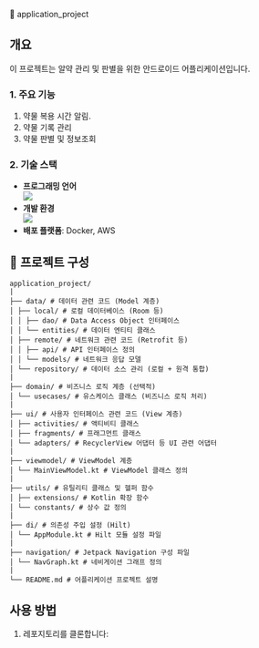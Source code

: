 📱 application_project

## 개요
  이 프로젝트는 알약 관리 및 판별을 위한 안드로이드 어플리케이션입니다. 
  
### 1. 주요 기능
  1. 약물 복용 시간 알림.
  2. 약물 기록 관리
  3. 약물 판별 및 정보조회 

### 2. 기술 스택
- **프로그래밍 언어**<br>
  <img src="https://img.shields.io/badge/Kotlin-7F52FF?style=for-the-badge&logo=Kotlin&logoColor=white">
- **개발 환경**<br>
  <img src="https://img.shields.io/badge/Android Studio-3DDC84?style=for-the-badge&logo=Android Studio&logoColor=white">
- **배포 플랫폼**: Docker, AWS

## 📂 프로젝트 구성
```plaintext
application_project/
|
├── data/ # 데이터 관련 코드 (Model 계층)
│ ├── local/ # 로컬 데이터베이스 (Room 등)
│ │ ├── dao/ # Data Access Object 인터페이스
│ │ └── entities/ # 데이터 엔티티 클래스
│ ├── remote/ # 네트워크 관련 코드 (Retrofit 등)
│ │ ├── api/ # API 인터페이스 정의
│ │ └── models/ # 네트워크 응답 모델
│ └── repository/ # 데이터 소스 관리 (로컬 + 원격 통합)
|
├── domain/ # 비즈니스 로직 계층 (선택적)
│ └── usecases/ # 유스케이스 클래스 (비즈니스 로직 처리)
|
├── ui/ # 사용자 인터페이스 관련 코드 (View 계층)
│ ├── activities/ # 액티비티 클래스
│ ├── fragments/ # 프래그먼트 클래스
│ └── adapters/ # RecyclerView 어댑터 등 UI 관련 어댑터
|
├── viewmodel/ # ViewModel 계층
│ └── MainViewModel.kt # ViewModel 클래스 정의
|
├── utils/ # 유틸리티 클래스 및 헬퍼 함수
│ ├── extensions/ # Kotlin 확장 함수
│ └── constants/ # 상수 값 정의
|
├── di/ # 의존성 주입 설정 (Hilt)
│ └── AppModule.kt # Hilt 모듈 설정 파일
|
├── navigation/ # Jetpack Navigation 구성 파일
│ └── NavGraph.kt # 네비게이션 그래프 정의
|
└── README.md # 어플리케이션 프로젝트 설명
```


## 사용 방법
1. 레포지토리를 클론합니다:
